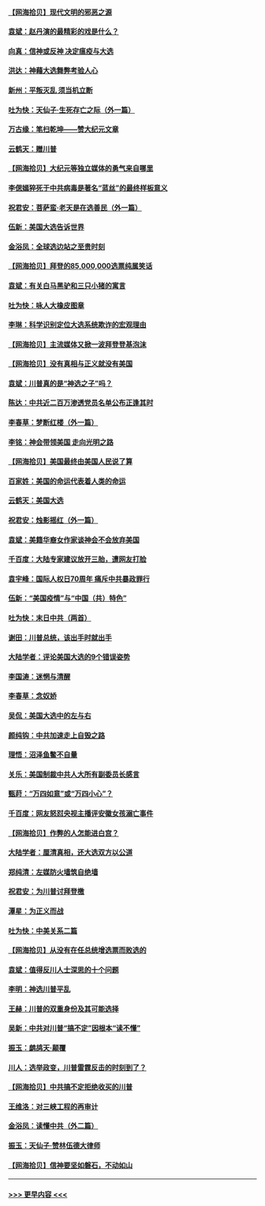 #### [【网海拾贝】现代文明的邪恶之源](../pages/nsc993/n12634425.md?t=12211002) 
#### [袁斌：赵丹演的最精彩的戏是什么？](../pages/nsc993/n12633316.md?t=12211002) 
#### [向真：信神或反神 决定瘟疫与大选](../pages/nsc993/n12632710.md?t=12211002) 
#### [洪达：神藉大选舞弊考验人心](../pages/nsc993/n12631962.md?t=12211002) 
#### [新州：平叛灭乱  须当机立断](../pages/nsc993/n12631946.md?t=12211002) 
#### [吐为快：天仙子‧生死存亡之际（外一篇）](../pages/nsc993/n12631927.md?t=12211002) 
#### [万古缘：笔扫乾坤——赞大纪元文章](../pages/nsc993/n12631922.md?t=12211002) 
#### [云鹤天：赠川普](../pages/nsc993/n12631823.md?t=12211002) 
#### [【网海拾贝】大纪元等独立媒体的勇气来自哪里](../pages/nsc993/n12629961.md?t=12211002) 
#### [李偲嫣猝死于中共病毒是著名“蓝丝”的最终样板意义](../pages/nsc993/n12628812.md?t=12211002) 
#### [祝君安：菩萨蛮·老天是在选善民（外一篇）](../pages/nsc993/n12628793.md?t=12211002) 
#### [伍新：美国大选告诉世界](../pages/nsc993/n12628768.md?t=12211002) 
#### [金浴凤：全球选边站之至贵时刻](../pages/nsc993/n12627318.md?t=12211002) 
#### [【网海拾贝】拜登的85,000,000选票纯属笑话](../pages/nsc993/n12626569.md?t=12211002) 
#### [袁斌：有关白马黑驴和三只小猪的寓言](../pages/nsc993/n12626198.md?t=12211002) 
#### [吐为快：咏人大橡皮图章](../pages/nsc993/n12624470.md?t=12211002) 
#### [李琳：科学识别定位大选系统欺诈的宏观理由](../pages/nsc993/n12624340.md?t=12211002) 
#### [【网海拾贝】主流媒体又掀一波拜登登基泡沫](../pages/nsc993/n12624000.md?t=12211002) 
#### [【网海拾贝】没有真相与正义就没有美国](../pages/nsc993/n12621885.md?t=12211002) 
#### [袁斌：川普真的是“神选之子”吗？](../pages/nsc993/n12621749.md?t=12211002) 
#### [陈达：中共近二百万渗透党员名单公布正逢其时](../pages/nsc993/n12620870.md?t=12211002) 
#### [李春草：梦断红楼（外一篇）](../pages/nsc993/n12619122.md?t=12211002) 
#### [李铭：神会带领美国 走向光明之路](../pages/nsc993/n12618584.md?t=12211002) 
#### [【网海拾贝】美国最终由美国人民说了算](../pages/nsc993/n12617255.md?t=12211002) 
#### [百家姓：美国的命运代表着人类的命运](../pages/nsc993/n12615838.md?t=12211002) 
#### [云鹤天：美国大选](../pages/nsc993/n12615994.md?t=12211002) 
#### [祝君安：烛影摇红（外一篇）](../pages/nsc993/n12615975.md?t=12211002) 
#### [袁斌：美籍华裔女作家谈神会不会放弃美国](../pages/nsc993/n12615263.md?t=12211002) 
#### [千百度：大陆专家建议放开三胎，遭网友打脸](../pages/nsc993/n12614456.md?t=12211002) 
#### [袁宇峰：国际人权日70周年 痛斥中共暴政罪行](../pages/nsc993/n12611965.md?t=12211002) 
#### [伍新：“美国疫情”与“中国（共）特色”](../pages/nsc993/n12611463.md?t=12211002) 
#### [吐为快：末日中共（两首）](../pages/nsc993/n12611461.md?t=12211002) 
#### [谢田：川普总统，该出手时就出手](../pages/nsc993/n12610905.md?t=12211002) 
#### [大陆学者：评论美国大选的9个错误姿势](../pages/nsc993/n12609586.md?t=12211002) 
#### [李国涛：迷惘与清醒](../pages/nsc993/n12607532.md?t=12211002) 
#### [李春草：念奴娇](../pages/nsc993/n12607083.md?t=12211002) 
#### [吴侃：美国大选中的左与右](../pages/nsc993/n12607054.md?t=12211002) 
#### [颜纯钩：中共加速走上自毁之路](../pages/nsc993/n12606473.md?t=12211002) 
#### [理悟：沼泽鱼鳖不自量](../pages/nsc993/n12606454.md?t=12211002) 
#### [关乐：美国制裁中共人大所有副委员长感言](../pages/nsc993/n12606442.md?t=12211002) 
#### [甄莳：“万四如意”或“万四小心”？](../pages/nsc993/n12606091.md?t=12211002) 
#### [千百度：网友怒怼央视主播评安徽女孩溺亡事件](../pages/nsc993/n12605370.md?t=12211002) 
#### [【网海拾贝】作弊的人怎能进白宫？](../pages/nsc993/n12603546.md?t=12211002) 
#### [大陆学者：厘清真相，还大选双方以公道](../pages/nsc993/n12603475.md?t=12211002) 
#### [郑纯清：左媒防火墙筑自绝墙](../pages/nsc993/n12602226.md?t=12211002) 
#### [祝君安：为川普讨拜登檄](../pages/nsc993/n12602199.md?t=12211002) 
#### [潭星：为正义而战](../pages/nsc993/n12600926.md?t=12211002) 
#### [吐为快：中美关系二篇](../pages/nsc993/n12600908.md?t=12211002) 
#### [【网海拾贝】从没有在任总统增选票而败选的](../pages/nsc993/n12600435.md?t=12211002) 
#### [袁斌：值得反川人士深思的十个问题](../pages/nsc993/n12600332.md?t=12211002) 
#### [李明：神选川普平乱](../pages/nsc993/n12599751.md?t=12211002) 
#### [王赫：川普的双重身份及其可能选择](../pages/nsc993/n12599723.md?t=12211002) 
#### [吴新：中共对川普“搞不定”因根本“读不懂”](../pages/nsc993/n12599502.md?t=12211002) 
#### [振玉：鹧鸪天‧颠覆](../pages/nsc993/n12599494.md?t=12211002) 
#### [川人：选举政变，川普雷霆反击的时刻到了？](../pages/nsc993/n12599291.md?t=12211002) 
#### [【网海拾贝】中共搞不定拒绝收买的川普](../pages/nsc993/n12598955.md?t=12211002) 
#### [王维洛：对三峡工程的再审计](../pages/nsc993/n12598436.md?t=12211002) 
#### [金浴凤：读懂中共（外二篇）](../pages/nsc993/n12597943.md?t=12211002) 
#### [振玉：天仙子‧赞林伍德大律师](../pages/nsc993/n12597929.md?t=12211002) 
#### [【网海拾贝】信神要坚如磐石，不动如山](../pages/nsc993/n12597901.md?t=12211002) 

----
#### [ >>> 更早内容 <<< ](../indexes/nsc993-earlier.md)
